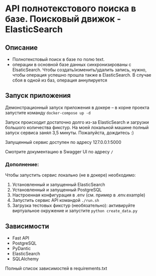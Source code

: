 # API полнотекстового поиска в базе. Поисковый движок - ElasticSearch

## Описание

- Полнотекстовый поиск в базе по полю text.
- операции в основной базе данных синхронизированы с ElsaticSearch. Чтобы создать/изменить/удалить запись, нужно, чтобы операция успешно прошла также в ElasticSearch. В случае сбоя в одной из баз, операция аннулируется

## Запуск приложения

Демонстрационный запуск приложения в докере – в корне проекта запустите команду ``docker-compose up -d``

Запуск происходит достаточно долго из-за ElasticSearch и загрузки большого количества фикстур.
На моей локальной машине полный запуск сервиса занял 3,5 минуты. Пожалуйста, дождитесь :)

Запущенный сервис доступен по адресу 127.0.0.1:5000

Смотрите документацию в Swagger UI по адресу ``/``

### Дополнение:

Чтобы запустить сервис локально (не в докере) необходимо:
1. Установленный и запущенный ElasticSearch
2. Установленный и запущенный PostgreSQL 
3. Настроенная конфигурация в .env (см. пример в .env.example)
4. Запустить сервис API командой ``./run.sh``
5. Загрузка тестовых фикстур (необязательно): активируйте виртуальное окружение и запустите  ``python create_data.py``


## Зависимости

- Fast API
- PostgreSQL
- PyDantic
- ElasticSearch
- SQLAlchemy

Полный список зависимостей в requirements.txt
